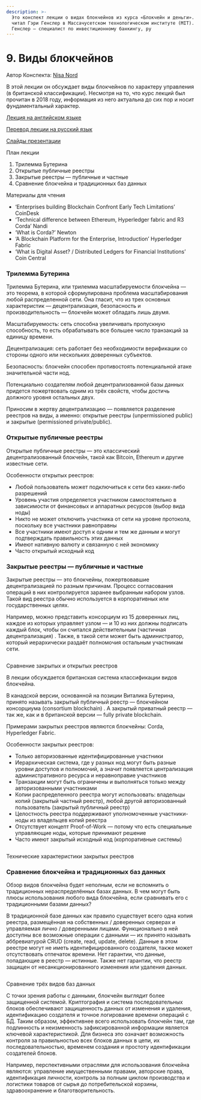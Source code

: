 ```yaml
---
description: >-
  Это конспект лекции о видах блокчейнов из курса «Блокчейн и деньги». Курс
  читал Гэри Генслер в Массачусетском технологическом институте (MIT). Гэри
  Генслер — специалист по инвестиционному банкингу, ру
---
```


# 9. Виды блокчейнов

Автор Конспекта: [Nisa Nord](https://vc.ru/u/1544721-nisa-nord)

В этой лекции он обсуждает виды блокчейнов по характеру управления (в британской классификации). Несмотря на то, что курс лекций был прочитан в 2018 году, информация из него актуальна до сих пор и носит фундаментальный характер.

[Лекция на английском языке](https://youtu.be/vPJ8oQ99r9c)

[Перевод лекции на русский язык](https://youtu.be/Faon8LlXoI8)

[Слайды презентации](https://ocw.mit.edu/courses/15-s12-blockchain-and-money-fall-2018/resources/mit15\_s12f18\_ses9/)

План лекции

1. Трилемма Бутерина
2. Открытые публичные реестры
3. Закрытые реестры — публичные и частные
4. Сравнение блокчейна и традиционных баз данных

Материалы для чтения

* ‘Enterprises building Blockchain Confront Early Tech Limitations’ CoinDesk
* ‘Technical difference between Ethereum, Hyperledger fabric and R3 Corda’ Nandi
* ‘What is Corda?’ Newton
* ‘A Blockchain Platform for the Enterprise, Introduction’ Hyperledger Fabric
* ‘What is Digital Asset? / Distributed Ledgers for Financial Institutions’ Coin Central

### Трилемма Бутерина

Трилемма Бутерина, или трилемма масштабируемости блокчейна — это теорема, в которой сформулирована проблема масштабирования любой распределенной сети. Она гласит, что из трех основных характеристик — децентрализация, безопасность и производительность — блокчейн может обладать лишь двумя.

Масштабируемость: сеть способна увеличивать пропускную способность, то есть обрабатывать все большее число транзакций за единицу времени.

Децентрализация: сеть работает без необходимости верификации со стороны одного или нескольких доверенных субъектов.

Безопасность: блокчейн способен противостоять потенциальной атаке значительной части нод.

Потенциально создателям любой децентрализованной базы данных придется пожертвовать одним из трёх свойств, чтобы достичь должного уровня остальных двух.

Приносим в жертву децентрализацию — появляется разделение реестров на виды, а именно: открытые реестры (unpermissioned public) и закрытые (permissioned private/public).

### Открытые публичные реестры

Открытые публичные реестры — это классический децентрализованный блокчейн, такой как Bitcoin, Ethereum и другие известные сети.

Особенности открытых реестров:

* Любой пользователь может подключиться к сети без каких-либо разрешений
* Уровень участия определяется участником самостоятельно в зависимости от финансовых и аппаратных ресурсов (выбор вида ноды)
* Никто не может отключить участника от сети на уровне протокола, поскольку все участники равноправны
* Все участники имеют доступ к одним и тем же данным и могут подтверждать правильность этих данных
* Имеют нативную валюту и связанную с ней экономику
* Часто открытый исходный код

### Закрытые реестры — публичные и частные

Закрытые реестры — это блокчейны, пожертвовавшие децентрализацией по разным причинам. Процесс согласования операций в них контролируется заранее выбранным набором узлов. Такой вид реестра обычно используется в корпоративных или государственных целях.

Например, можно представить консорциум из 15 доверенных лиц, каждое из которых управляет узлом — и 10 из них должны подписать каждый блок, чтобы он считался действительным (частичная децентрализация) . Также, в такой сети может быть администратор, который иерархически раздаёт полномочия остальным участникам сети.

<figure><img src="https://leonardo.osnova.io/9c1c23a8-de89-5934-a08f-8955b34a4acd/-/preview/1900/-/format/webp/" alt=""><figcaption></figcaption></figure>

Сравнение закрытых и открытых реестров

В лекции обсуждается британская система классификации видов блокчейна.

В канадской версии, основанной на позиции Виталика Бутерина, принято называть закрытый публичный реестр — блокчейном консорциума (consortium blockchain) . А закрытый приватный реестр — так же, как и в британской версии — fully private blockchain.

Примерами закрытых реестров являются блокчейны: Corda, Hyperledger Fabric.

Особенности закрытых реестров:

* Только авторизованные идентифицированные участники
* Иерархическая система, где у разных нод могут быть разные уровни доступов и полномочий, а значит появляется централизация административного ресурса и неравноправие участников
* Транзакции могут быть ограничены и выполняться только между авторизованными участниками
* Копии распределенного реестра могут использовать: владельцы копий (закрытый частный реестр), любой другой авторизованный пользователь (закрытый публичный реестр)
* Целостность реестра поддерживают уполномоченные участники-ноды из владельцев копий реестра
* Отсутствует концепт Proof-of-Work — потому что есть специальные управляющие ноды, которые принимают решение
* Часто имеют закрытый исходный код (корпоративные системы)

<figure><img src="https://leonardo.osnova.io/4ec2ef48-5ea1-51bf-8eaf-575482899132/-/preview/1900/-/format/webp/" alt=""><figcaption></figcaption></figure>

Технические характеристики закрытых реестров

### Сравнение блокчейна и традиционных баз данных

Обзор видов блокчейна будет неполным, если не вспомнить о традиционных нераспределённых базах данных. В чем могут быть плюсы использования любого вида блокчейна, если сравнивать его с традиционными базами данных?

В традиционной базе данных как правило существует всего одна копия реестра, размещённая на собственных / доверенных серверах и управляемая лично / доверенными лицами. Функционально в ней доступны все возможные операции с данными — их принято называть аббревиатурой CRUD (create, read, update, delete). Данные в этом реестре могут не иметь идентифицированного создателя, также может отсутствовать отпечаток времени. Нет гарантии, что данные, попадающие в реестр — истинные. Также нет гарантии, что реестр защищен от несанкционированного изменения или удаления данных.

<figure><img src="https://leonardo.osnova.io/8fbdbe4a-65eb-5f3f-a8b1-66291a28c8fc/-/preview/1900/-/format/webp/" alt=""><figcaption></figcaption></figure>

Сравнение трёх видов баз данных

С точки зрения работы с данными, блокчейн выглядит более защищенной системой. Криптография и система последовательных блоков обеспечивают защищенность данных от изменения и удаления, идентификацию создателя и точное логирование времени операций с БД. Таким образом, эффективнее всего использовать блокчейн там, где подлинность и неизменность зафиксированной информации является ключевой характеристикой. Для бизнеса это означает возможность контроля за правильностью всех блоков данных в цепи, их последовательностью, временем создания и простоту идентификации создателей блоков.

Например, перспективными отраслями для использования блокчейна являются: управление имущественными правами, авторские права, идентификация личности, контроль за полным циклом производства и логистики товаров от сырья до потребительской корзины, здравоохранение и благотворительность.
